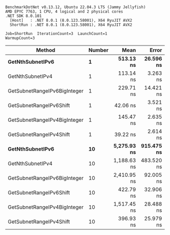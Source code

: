 ```

BenchmarkDotNet v0.13.12, Ubuntu 22.04.3 LTS (Jammy Jellyfish)
AMD EPYC 7763, 1 CPU, 4 logical and 2 physical cores
.NET SDK 8.0.101
  [Host]   : .NET 8.0.1 (8.0.123.58001), X64 RyuJIT AVX2
  ShortRun : .NET 8.0.1 (8.0.123.58001), X64 RyuJIT AVX2

Job=ShortRun  IterationCount=3  LaunchCount=1  
WarmupCount=3  

```
| Method                       | Number | Mean        | Error      | StdDev    | Min         | Max         | Gen0   | Allocated |
|----------------------------- |------- |------------:|-----------:|----------:|------------:|------------:|-------:|----------:|
| **GetNthSubnetIPv6**             | **1**      |   **513.13 ns** |  **26.596 ns** |  **1.458 ns** |   **512.08 ns** |   **514.79 ns** | **0.0076** |     **696 B** |
| GetNthSubnetIPv4             | 1      |   113.14 ns |   3.263 ns |  0.179 ns |   113.03 ns |   113.35 ns | 0.0019 |     160 B |
| GetSubnetRangeIPv6BigInteger | 1      |   229.71 ns |  14.421 ns |  0.790 ns |   228.82 ns |   230.35 ns | 0.0050 |     432 B |
| GetSubnetRangeIPv6Shift      | 1      |    42.06 ns |   3.521 ns |  0.193 ns |    41.91 ns |    42.27 ns | 0.0019 |     160 B |
| GetSubnetRangeIPv4BigInteger | 1      |   145.47 ns |   2.635 ns |  0.144 ns |   145.33 ns |   145.62 ns | 0.0024 |     208 B |
| GetSubnetRangeIPv4Shift      | 1      |    39.22 ns |   2.614 ns |  0.143 ns |    39.05 ns |    39.32 ns | 0.0021 |     176 B |
| **GetNthSubnetIPv6**             | **10**     | **5,275.93 ns** | **915.475 ns** | **50.180 ns** | **5,238.89 ns** | **5,333.04 ns** | **0.0839** |    **7336 B** |
| GetNthSubnetIPv4             | 10     | 1,188.63 ns | 483.520 ns | 26.503 ns | 1,158.04 ns | 1,204.52 ns | 0.0191 |    1600 B |
| GetSubnetRangeIPv6BigInteger | 10     | 2,410.95 ns |  92.005 ns |  5.043 ns | 2,406.81 ns | 2,416.57 ns | 0.0496 |    4320 B |
| GetSubnetRangeIPv6Shift      | 10     |   422.79 ns |  32.906 ns |  1.804 ns |   421.00 ns |   424.61 ns | 0.0191 |    1600 B |
| GetSubnetRangeIPv4BigInteger | 10     | 1,517.45 ns |  28.488 ns |  1.562 ns | 1,516.30 ns | 1,519.23 ns | 0.0248 |    2080 B |
| GetSubnetRangeIPv4Shift      | 10     |   396.93 ns |  25.979 ns |  1.424 ns |   395.83 ns |   398.54 ns | 0.0210 |    1760 B |
